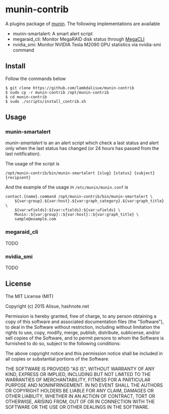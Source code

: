 # munin-contrib

A plugins package of [munin](http://munin-monitoring.org/).
The following implementations are available

- munin-smartalert: A smart alert script
- megaraid_cli: Monitor MegaRAID disk status through [MegaCLI](http://www.avagotech.com/cs/Satellite?pagename=AVG2/searchLayout&SearchKeyWord=megacli&searchType=DocumentFileExtension-zip&locale=avg_en&srchradio=null)
- nvidia_smi: Monitor NVIDIA Tesla M2090 GPU statistics via nvidia-smi command

## Install
Follow the commands below

```
$ git clone https://github.com/lambdalisue/munin-contrib
$ sudo cp -r munin-contrib /opt/munin-contrib
$ cd munin-contrib
$ sudo ./scripts/install_contrib.sh
```

## Usage

### munin-smartalert

*munin-smartalert* is an an alert script which check a last status and alert only when the last status has changed (or 24 hours has passed from the last notification).

The usage of the script is

```
/opt/munin-contrib/bin/munin-smartalert {slug} {status} {subject} {recipient}
```

And the example of the usage in `/etc/munin/munin.conf` is

```
contact.{name}.command /opt/munin-contrib/bin/munin-smartalert \
    ${var:group}.${var:host}.${var:graph_category}.${var:graph_title} \
    ${var:wfields}:${var:cfields}:${var:ufields} \
    Munin::${var:group}::${var:host}::${var:graph_title} \
    sample@example.com
```

### megaraid_cli

TODO

### nvidia_smi

TODO


## License
The MIT License (MIT)

Copyright (c) 2015 Alisue, hashnote.net

Permission is hereby granted, free of charge, to any person obtaining a copy
of this software and associated documentation files (the "Software"), to deal
in the Software without restriction, including without limitation the rights
to use, copy, modify, merge, publish, distribute, sublicense, and/or sell
copies of the Software, and to permit persons to whom the Software is
furnished to do so, subject to the following conditions:

The above copyright notice and this permission notice shall be included in
all copies or substantial portions of the Software.

THE SOFTWARE IS PROVIDED "AS IS", WITHOUT WARRANTY OF ANY KIND, EXPRESS OR
IMPLIED, INCLUDING BUT NOT LIMITED TO THE WARRANTIES OF MERCHANTABILITY,
FITNESS FOR A PARTICULAR PURPOSE AND NONINFRINGEMENT. IN NO EVENT SHALL THE
AUTHORS OR COPYRIGHT HOLDERS BE LIABLE FOR ANY CLAIM, DAMAGES OR OTHER
LIABILITY, WHETHER IN AN ACTION OF CONTRACT, TORT OR OTHERWISE, ARISING FROM,
OUT OF OR IN CONNECTION WITH THE SOFTWARE OR THE USE OR OTHER DEALINGS IN
THE SOFTWARE.
